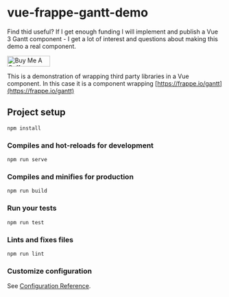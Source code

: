 # vue-frappe-gantt-demo

Find thid useful? If I get enough funding I will implement and publish a Vue 3 Gantt component - I get a lot of interest and questions about making this demo a real component.

<a href="https://www.buymeacoffee.com/lloyd" target="_blank"><img src="https://cdn.buymeacoffee.com/buttons/v2/default-yellow.png" alt="Buy Me A Coffee" style="height: 25px !important; width: 100px !important;" ></a>

This is a demonstration of wrapping third party libraries in a Vue component. In this case it is a component wrapping [https://frappe.io/gantt](https://frappe.io/gantt)

## Project setup
```
npm install
```

### Compiles and hot-reloads for development
```
npm run serve
```

### Compiles and minifies for production
```
npm run build
```

### Run your tests
```
npm run test
```

### Lints and fixes files
```
npm run lint
```

### Customize configuration
See [Configuration Reference](https://cli.vuejs.org/config/).
